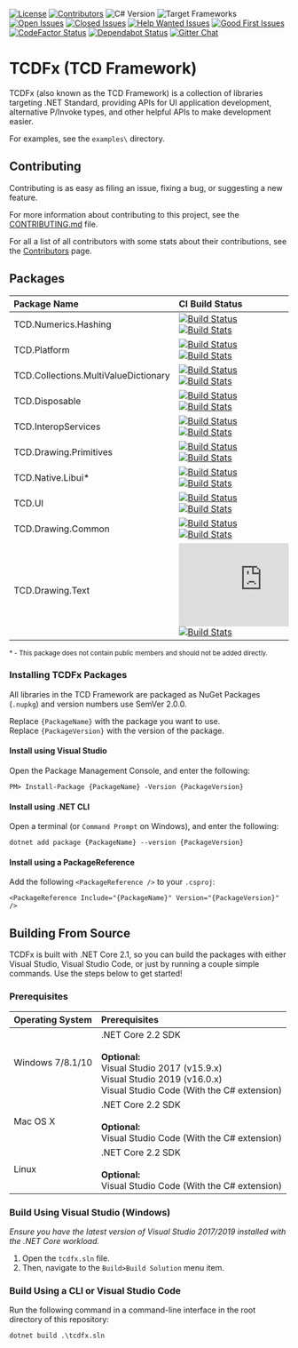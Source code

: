[![License][Badges.License]][Links.License]
[![Contributors][Badges.Contributors]][Links.Contributors]
![C# Version][Badges.CSharpVersion]
![Target Frameworks][Badges.TargetFrameworks]  
[![Open Issues][Badges.Issues.Open]][Links.Issues.Open]
[![Closed Issues][Badges.Issues.Closed]][Links.Issues.Closed]
[![Help Wanted Issues][Badges.Issues.HelpWanted]][Links.Issues.HelpWanted]
[![Good First Issues][Badges.Issues.GoodFirstIssue]][Links.Issues.GoodFirstIssue]  
[![CodeFactor Status][Badges.CodeFactor]][Links.CodeFactor]
[![Dependabot Status][Badges.Dependabot]][Links.Dependabot]
[![Gitter Chat][Badges.Gitter]][Links.Gitter]

# TCDFx (TCD Framework)

TCDFx (also known as the TCD Framework) is a collection of libraries targeting .NET Standard,
providing APIs for UI application development, alternative P/Invoke types, and other helpful APIs to
make development easier.

For examples, see the `examples\` directory.

## Contributing

Contributing is as easy as filing an issue, fixing a bug, or suggesting a new feature.

For more information about contributing to this project, see the
[CONTRIBUTING.md][Links.Contributing] file.

For all a list of all contributors with some stats about their contributions, see the
[Contributors][Links.Contributors] page.

## Packages

| Package Name                         | CI Build Status                                                                                            | Packages                                                          |
| :----------------------------------- | :--------------------------------------------------------------------------------------------------------- | :---------------------------------------------------------------- |
| TCD.Numerics.Hashing                 | [![Build Status][Badges.Build.3]][Links.Build.3]<br/>[![Build Stats][Badges.Build.Stats.3]][Links.Build.3]     | ![Stable][Badges.NuGet.3]<br/>![PreRelease][Badges.NuGet.Pre.3]   |
| TCD.Platform                         | [![Build Status][Badges.Build.4]][Links.Build.4]<br/>[![Build Stats][Badges.Build.Stats.4]][Links.Build.4]     | ![Stable][Badges.NuGet.4]<br/>![PreRelease][Badges.NuGet.Pre.4]   |
| TCD.Collections.MultiValueDictionary | [![Build Status][Badges.Build.5]][Links.Build.5]<br/>[![Build Stats][Badges.Build.Stats.5]][Links.Build.5]     | ![Stable][Badges.NuGet.5]<br/>![PreRelease][Badges.NuGet.Pre.5]   |
| TCD.Disposable                       | [![Build Status][Badges.Build.6]][Links.Build.6]<br/>[![Build Stats][Badges.Build.Stats.6]][Links.Build.6]     | ![Stable][Badges.NuGet.6]<br/>![PreRelease][Badges.NuGet.Pre.6]   |
| TCD.InteropServices                  | [![Build Status][Badges.Build.7]][Links.Build.7]<br/>[![Build Stats][Badges.Build.Stats.7]][Links.Build.7]     | ![Stable][Badges.NuGet.7]<br/>![PreRelease][Badges.NuGet.Pre.7]   |
| TCD.Drawing.Primitives               | [![Build Status][Badges.Build.8]][Links.Build.8]<br/>[![Build Stats][Badges.Build.Stats.8]][Links.Build.8]     | ![Stable][Badges.NuGet.8]<br/>![PreRelease][Badges.NuGet.Pre.8]   |
| TCD.Native.Libui*                    | [![Build Status][Badges.Build.9]][Links.Build.9]<br/>[![Build Stats][Badges.Build.Stats.9]][Links.Build.9]     | ![Stable][Badges.NuGet.9]<br/>![PreRelease][Badges.NuGet.Pre.9]   |
| TCD.UI                               | [![Build Status][Badges.Build.10]][Links.Build.10]<br/>[![Build Stats][Badges.Build.Stats.10]][Links.Build.10] | ![Stable][Badges.NuGet.10]<br/>![PreRelease][Badges.NuGet.Pre.10] |
| TCD.Drawing.Common                   | [![Build Status][Badges.Build.11]][Links.Build.11]<br/>[![Build Stats][Badges.Build.Stats.11]][Links.Build.11] | ![Stable][Badges.NuGet.11]<br/>![PreRelease][Badges.NuGet.Pre.11] |
| TCD.Drawing.Text                     | [![Build Status][Badges.Build.12]][Links.Build.12]<br/>[![Build Stats][Badges.Build.Stats.12]][Links.Build.12] | ![Stable][Badges.NuGet.12]<br/>![PreRelease][Badges.NuGet.Pre.12] |

<sub>* - This package does not contain public members and should not be added directly.</sub>

### Installing TCDFx Packages

All libraries in the TCD Framework are packaged as NuGet Packages (`.nupkg`) and version numbers use
SemVer 2.0.0.

Replace `{PackageName}` with the package you want to use.  
Replace `{PackageVersion}` with the version of the package.

#### Install using Visual Studio

Open the Package Management Console, and enter the following:

```
PM> Install-Package {PackageName} -Version {PackageVersion}
```

#### Install using .NET CLI

Open a terminal (or `Command Prompt` on Windows), and enter the following:

```
dotnet add package {PackageName} --version {PackageVersion}
```

#### Install using a PackageReference

Add the following `<PackageReference />` to your `.csproj`:

```
<PackageReference Include="{PackageName}" Version="{PackageVersion}" />
```

## Building From Source

TCDFx is built with .NET Core 2.1, so you can build the packages with either Visual Studio, Visual
Studio Code, or just by running a couple simple commands. Use the steps below to get started!

### Prerequisites

| Operating System | Prerequisites                                                                                                                                             |
| :--------------- | :-------------------------------------------------------------------------------------------------------------------------------------------------------- |
| Windows 7/8.1/10 | .NET Core 2.2 SDK<br/><br/>**Optional:**<br/>Visual Studio 2017 (v15.9.x)<br/>Visual Studio 2019 (v16.0.x)<br/>Visual Studio Code (With the C# extension) |
| Mac OS X         | .NET Core 2.2 SDK<br/><br/>**Optional:**<br/>Visual Studio Code (With the C# extension)                                                                   |
| Linux            | .NET Core 2.2 SDK<br/><br/>**Optional:**<br/>Visual Studio Code (With the C# extension)                                                                   |

### Build Using Visual Studio (Windows)

*Ensure you have the latest version of Visual Studio 2017/2019 installed with the .NET Core
workload.*

1. Open the `tcdfx.sln` file.
2. Then, navigate to the `Build>Build Solution` menu item.

### Build Using a CLI or Visual Studio Code

Run the following command in a command-line interface in the root directory of this repository:

```
dotnet build .\tcdfx.sln
```

<!-- Images/Badges -->
[Badges.Build.3]: https://dev.azure.com/tom-corwin/tcdfx/_apis/build/status/source/TCD.Numerics.Hashing
[Badges.Build.4]: https://dev.azure.com/tom-corwin/tcdfx/_apis/build/status/source/TCD.Platform
[Badges.Build.5]: https://dev.azure.com/tom-corwin/tcdfx/_apis/build/status/source/TCD.Collections.MultiValueDictionary
[Badges.Build.6]: https://dev.azure.com/tom-corwin/tcdfx/_apis/build/status/source/TCD.Disposable
[Badges.Build.7]: https://dev.azure.com/tom-corwin/tcdfx/_apis/build/status/source/TCD.InteropServices
[Badges.Build.8]: https://dev.azure.com/tom-corwin/tcdfx/_apis/build/status/source/TCD.Drawing.Primitives
[Badges.Build.9]: https://dev.azure.com/tom-corwin/tcdfx/_apis/build/status/source/TCD.Native.Libui
[Badges.Build.10]: https://dev.azure.com/tom-corwin/tcdfx/_apis/build/status/source/TCD.UI
[Badges.Build.11]: https://dev.azure.com/tom-corwin/tcdfx/_apis/build/status/source/TCD.Drawing.Common
[Badges.Build.12]: https://dev.azure.com/tom-corwin/tcdfx/_apis/build/status/source/TCD.Drawing.Text
[Badges.Build.Stats.3]: https://buildstats.info/azurepipelines/chart/tom-corwin/tcdfx/3?showStats=false
[Badges.Build.Stats.4]: https://buildstats.info/azurepipelines/chart/tom-corwin/tcdfx/4?showStats=false
[Badges.Build.Stats.5]: https://buildstats.info/azurepipelines/chart/tom-corwin/tcdfx/5?showStats=false
[Badges.Build.Stats.6]: https://buildstats.info/azurepipelines/chart/tom-corwin/tcdfx/6?showStats=false
[Badges.Build.Stats.7]: https://buildstats.info/azurepipelines/chart/tom-corwin/tcdfx/7?showStats=false
[Badges.Build.Stats.8]: https://buildstats.info/azurepipelines/chart/tom-corwin/tcdfx/8?showStats=false
[Badges.Build.Stats.9]: https://buildstats.info/azurepipelines/chart/tom-corwin/tcdfx/9?showStats=false
[Badges.Build.Stats.10]: https://buildstats.info/azurepipelines/chart/tom-corwin/tcdfx/10?showStats=false
[Badges.Build.Stats.11]: https://buildstats.info/azurepipelines/chart/tom-corwin/tcdfx/11?showStats=false
[Badges.Build.Stats.12]: https://buildstats.info/azurepipelines/chart/tom-corwin/tcdfx/12?showStats=false
[Badges.NuGet.3]: https://badgen.net/nuget/v/TCD.Numerics.Hashing?color=blue&label=stable
[Badges.NuGet.4]: https://badgen.net/nuget/v/TCD.Platform?color=blue&label=stable
[Badges.NuGet.5]: https://badgen.net/nuget/v/TCD.Collections.MultiValueDictionary?color=blue&label=stable
[Badges.NuGet.6]: https://badgen.net/nuget/v/TCD.Disposable?color=blue&label=stable
[Badges.NuGet.7]: https://badgen.net/nuget/v/TCD.InteropServices?color=blue&label=stable
[Badges.NuGet.8]: https://badgen.net/nuget/v/TCD.Drawing.Primitives?color=blue&label=stable
[Badges.NuGet.9]: https://badgen.net/nuget/v/TCD.Native.Libui?color=blue&label=stable
[Badges.NuGet.10]: https://badgen.net/nuget/v/TCD.UI?color=blue&label=stable
[Badges.NuGet.11]: https://badgen.net/nuget/v/TCD.Drawing.Common?color=blue&label=stable
[Badges.NuGet.12]: https://badgen.net/nuget/v/TCD.Drawing.Text?color=blue&label=stable
[Badges.NuGet.Pre.3]: https://badgen.net/nuget/v/TCD.Numerics.Hashing/pre?color=green&label=prerelease
[Badges.NuGet.Pre.4]: https://badgen.net/nuget/v/TCD.Platform/pre?color=green&label=prerelease
[Badges.NuGet.Pre.5]: https://badgen.net/nuget/v/TCD.Collections.MultiValueDictionary/pre?color=green&label=prerelease
[Badges.NuGet.Pre.6]: https://badgen.net/nuget/v/TCD.Disposable/pre?color=green&label=prerelease
[Badges.NuGet.Pre.7]: https://badgen.net/nuget/v/TCD.InteropServices/pre?color=green&label=prerelease
[Badges.NuGet.Pre.8]: https://badgen.net/nuget/v/TCD.Drawing.Primitives/pre?color=green&label=prerelease
[Badges.NuGet.Pre.9]: https://badgen.net/nuget/v/TCD.Native.Libui/pre?color=green&label=prerelease
[Badges.NuGet.Pre.10]: https://badgen.net/nuget/v/TCD.UI/pre?color=green&label=prerelease
[Badges.NuGet.Pre.11]: https://badgen.net/nuget/v/TCD.Drawing.Common/pre?color=green&label=prerelease
[Badges.NuGet.Pre.12]: https://badgen.net/nuget/v/TCD.Drawing.Text/pre?color=green&label=prerelease
[Badges.License]: https://badgen.net/badge/license/MIT/blue
[Badges.Contributors]: https://badgen.net/github/contributors/tom-corwin/tcdfx
[Badges.CSharpVersion]: https://badgen.net/badge/C%23/7.3/green
[Badges.TargetFrameworks]: https://badgen.net/badge/targets/netstandard2.0/purple
[Badges.Issues.Open]: https://badgen.net/github/open-issues/tom-corwin/tcdfx/
[Badges.Issues.Closed]: https://badgen.net/github/closed-issues/tom-corwin/tcdfx/
[Badges.Issues.HelpWanted]: https://badgen.net/github/label-issues/tom-corwin/tcdfx/help%20wanted/open
[Badges.Issues.GoodFirstIssue]: https://badgen.net/github/label-issues/tom-corwin/tcdfx/good%20first%20issue/open
[Badges.CodeFactor]: https://www.codefactor.io/repository/github/tom-corwin/tcdfx/badge
[Badges.Dependabot]: https://api.dependabot.com/badges/status?host=github&repo=tom-corwin/tcdfx
[Badges.Gitter]: https://badgen.net/badge/chat/on%20gitter/cyan

<!-- Links -->
[Links.Build.3]: https://dev.azure.com/tom-corwin/tcdfx/_build/latest?definitionId=3
[Links.Build.4]: https://dev.azure.com/tom-corwin/tcdfx/_build/latest?definitionId=4
[Links.Build.5]: https://dev.azure.com/tom-corwin/tcdfx/_build/latest?definitionId=5
[Links.Build.6]: https://dev.azure.com/tom-corwin/tcdfx/_build/latest?definitionId=6
[Links.Build.7]: https://dev.azure.com/tom-corwin/tcdfx/_build/latest?definitionId=7
[Links.Build.8]: https://dev.azure.com/tom-corwin/tcdfx/_build/latest?definitionId=8
[Links.Build.9]: https://dev.azure.com/tom-corwin/tcdfx/_build/latest?definitionId=9
[Links.Build.10]: https://dev.azure.com/tom-corwin/tcdfx/_build/latest?definitionId=10
[Links.Build.11]: https://dev.azure.com/tom-corwin/tcdfx/_build/latest?definitionId=11
[Links.Build.12]: https://dev.azure.com/tom-corwin/tcdfx/_build/latest?definitionId=12
[Links.License]: https://github.com/tom-corwin/tcdfx/blob/master/LICENSE.md
[Links.Contributors]: https://github.com/tom-corwin/tcdfx/graphs/contributors
[Links.Issues.Open]: https://github.com/tom-corwin/tcdfx/issues?&q=is%3Aissue+is%3Aopen
[Links.Issues.Closed]: https://github.com/tom-corwin/tcdfx/issues?&q=is%3Aissue+is%3Aclosed
[Links.Issues.HelpWanted]: https://github.com/tom-corwin/tcdfx/issues?q=is%3Aissue+is%3Aopen+label%3A%22help+wanted%22
[Links.Issues.GoodFirstIssue]: https://github.com/tom-corwin/tcdfx/issues?q=is%3Aissue+is%3Aopen+label%3A%22good+first+issue%22
[Links.CodeFactor]: https://www.codefactor.io/repository/github/tom-corwin/tcdfx
[Links.Dependabot]: https://api.dependabot.com/badges/status?host=github&repo=tom-corwin/tcdfx
[Links.Gitter]: https://gitter.im/tom-corwin/tcdfx?utm_source=badge&utm_medium=badge&utm_campaign=pr-badge
[Links.Contributing]: https://github.com/tom-corwin/tcdfx/blob/master/CONTRIBUTING.md
